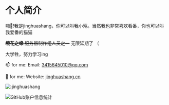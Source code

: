 # 个人简介

嗨👋!我是jinghuashang，你可以叫我小殇。当然我也非常喜欢看番，你也可以叫我爱番的猫猫
  
~~**境花之缘** 服务器制作组人员之一~~ 无限延期了 （
  
大学牲，努力学习ing
  
📫 for me:
Email: 3415645010@qq.com

💬 for me:
Website: [jinghuashang.cn](https://jinghuashang.cn)

![:jinghuashang](https://count.getloli.com/get/@:jinghuashang?theme=asoul)

![GitHub账户信息统计](https://github-stats.ubrong.com/api?username=jinghuashang&show_icons=true&theme=tokyonight)
